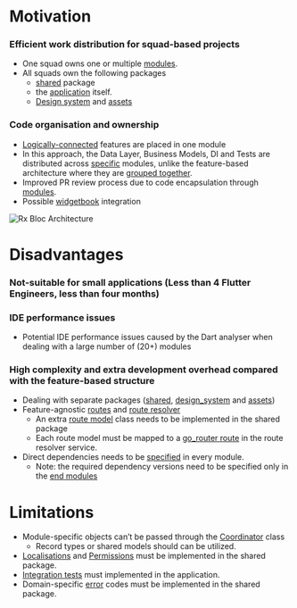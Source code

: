 
# Motivation
### Efficient work distribution for squad-based projects 
- One squad owns one or multiple [modules](https://github.com/Prime-Holding/flutter-module-based-architecture/tree/main/modules).
- All squads own the following packages
  - [shared](https://github.com/Prime-Holding/flutter-module-based-architecture/tree/main/shared) package
  - the [application](https://github.com/Prime-Holding/flutter-module-based-architecture/tree/main/app) itself.
  - [Design system](https://github.com/Prime-Holding/flutter-module-based-architecture/tree/main/design_system) and [assets](https://github.com/Prime-Holding/flutter-module-based-architecture/tree/main/design_system_assets)
### Code organisation and ownership
- [Logically-connected](https://github.com/Prime-Holding/flutter-module-based-architecture/tree/main/modules/user/lib/src) features are placed in one module
- In this approach, the Data Layer, Business Models, DI and Tests are distributed across [specific](https://github.com/Prime-Holding/flutter-module-based-architecture/tree/main/modules/notifications/lib/src/base) modules, unlike the feature-based architecture where they are [grouped together](https://github.com/Prime-Holding/rx_bloc/tree/develop/examples/reminders/lib/base).
- Improved PR review process due to code encapsulation through [modules](https://github.com/Prime-Holding/flutter-module-based-architecture/tree/main/modules).
- Possible [widgetbook](https://pub.dev/packages/widgetbook) integration


<img src="https://github.com/Prime-Holding/flutter-module-based-architecture/blob/main/documentation/module-based-architecture.png?raw=true" alt="Rx Bloc Architecture"></img>


# Disadvantages
### Not-suitable for small applications (Less than 4 Flutter Engineers, less than four months)
### IDE performance issues
- Potential IDE performance issues caused by the Dart analyser when dealing with a large number of (20+) modules
### High complexity and extra development overhead compared with the feature-based structure
- Dealing with separate packages ([shared](https://github.com/Prime-Holding/flutter-module-based-architecture/tree/main/shared), [design_system](https://github.com/Prime-Holding/flutter-module-based-architecture/tree/main/design_system) and [assets](https://github.com/Prime-Holding/flutter-module-based-architecture/tree/main/design_system_assets))
- Feature-agnostic [routes](https://github.com/Prime-Holding/flutter-module-based-architecture/tree/main/shared/lib/src/lib_router/routes) and [route resolver](https://github.com/Prime-Holding/flutter-module-based-architecture/blob/main/app/lib/lib_router/services/route_resolver_service.dart)
  - An extra [route model](https://github.com/Prime-Holding/flutter-module-based-architecture/blob/main/shared/lib/src/lib_router/routes/mfa.dart) class needs to be implemented in the shared package
  - Each route model must be mapped to a [go_router route](https://github.com/Prime-Holding/flutter-module-based-architecture/tree/main/app/lib/lib_router/routes) in the route resolver service.
- Direct dependencies needs to be [specified](https://github.com/Prime-Holding/flutter-module-based-architecture/blob/main/modules/notifications/pubspec.yaml) in every module. 
  - Note: the required dependency versions need to be specified only in the [end modules](https://github.com/Prime-Holding/flutter-module-based-architecture/blob/6907fc3f8f53bd5eed06ad17e7aee9b970f68663/modules/notifications/pubspec.yaml#L15)

# Limitations
- Module-specific objects can’t be passed through the [Coordinator](https://github.com/Prime-Holding/flutter-module-based-architecture/blob/main/shared/lib/src/blocs/coordinator_bloc.dart) class
  - Record types or shared models should can be utilized.
-  [Localisations](https://github.com/Prime-Holding/flutter-module-based-architecture/tree/main/shared/lib/src/l10n/arb) and [Permissions](https://github.com/Prime-Holding/flutter-module-based-architecture/blob/main/shared/lib/src/lib_permissions/models/route_permissions.dart) must be implemented in the shared package.
- [Integration tests](https://github.com/Prime-Holding/flutter-module-based-architecture/tree/main/app/integration_test) must implemented in the application.
- Domain-specific [error](https://github.com/Prime-Holding/flutter-module-based-architecture/tree/main/shared/lib/src/models/errors) codes must be implemented in the shared package.

 
